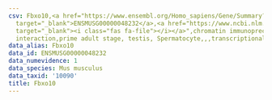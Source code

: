 ```yaml
---
csv: Fbxo10,<a href="https://www.ensembl.org/Homo_sapiens/Gene/Summary?db=core;g=ENSMUSG00000048232"
  target="_blank">ENSMUSG00000048232</a>,<a href="https://www.ncbi.nlm.nih.gov/pubmed/25450459"
  target="_blank"><i class="fas fa-file"></i></a>",chromatin immunoprecipitation assay,direct
  interaction,prime adult stage, testis, Spermatocyte,,,transcriptional regulation,
data_alias: Fbxo10
data_id: ENSMUSG00000048232
data_numevidence: 1
data_species: Mus musculus
data_taxid: '10090'
title: Fbxo10
---
```

